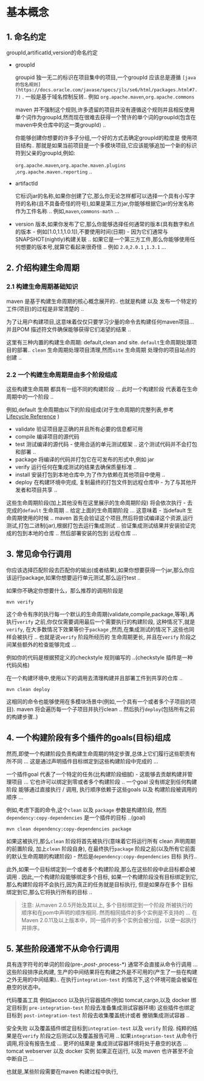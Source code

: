 # 基本概念
## 1. 命名约定
groupId,artificatId,version的命名约定
- groupId

    groupid 独一无二的标识在项目集中的项目,一个groupId 应该总是遵循 `[java的包名规则](https://docs.oracle.com/javase/specs/jls/se6/html/packages.html#7.7)` .
    一般是基于域名控制反转.. 例如 `org.apache.maven`,`org.apache.commons` 
    
    maven 并不强制这个规则,许多遗留的项目并没有遵循这个规则并且相反使用单个词作为groupId,然而现在很难去获得一个赞许的单个词的groupId(包含在maven中央仓库中的这一类groupId) ..

    你能够创建你想要的许多子分组,一个好的方式去确定groupId的粒度是 使用项目结构.. 那就是如果当前项目是一个多模块项目,它应该能够追加一个新的标识符到父亲的groupId,例如:
    
    `org.apache.maven`,`org.apache.maven.plugins` ,`org.apache.maven.reporting`  ..
- artifactId

    它标识jar的名称,如果你创建了它,那么你无论怎样都可以选择一个具有小写字符的名称(且不具备奇怪的符号),如果是第三方jar,你能够根据它jar的分发名称作为工件名称 ..
    例如,`maven`,`commons-math` ...
- version
    版本,如果你发布了它,那么你能够选择任何通常的版本(具有数字和点的版本 - 例如[1.0,1.1,1.0.1]),不要使用时间(日期) - 因为它们通常与SNAPSHOT(nightly)构建关联 ..
    如果它是一个第三方工件,那么你能够使用任何想要的版本号,就算它看起来很奇怪 ..  例如 `2.0`,`2.0.1` ,`1.3.1` ...

## 2. 介绍构建生命周期

### 2.1 构建生命周期基础知识
maven 是基于构建生命周期的核心概念展开的.. 也就是构建 以及 发布一个特定的工件(项目)的过程是非常清楚的 ..

为了让用户构建项目,这意味着仅仅只要学习少量的命令去构建任何maven项目... 并且POM 描述符文件确保能够获得它们渴望的结果 ..

这里有三种内置的构建生命周期: default,clean and site.  `default`生命周期处理项目的部署.. `clean` 生命周期处理项目清理,然而`site` 生命周期
处理你的项目站点的创建  ..

### 2.2 一个构建生命周期是由多个阶段组成
这些构建生命周期 都具有一组不同的构建阶段 ... 此时一个构建阶段 代表着在生命周期中的一个阶段 ..

例如,default 生命周期由以下的阶段组成(对于生命周期的完整列表,参考 [Lifecycle Reference](https://maven.apache.org/guides/introduction/introduction-to-the-lifecycle.html#Lifecycle_Reference) )
- validate 验证项目是正确的并且所有必要的信息都可用
- compile 编译项目的源代码
- test 测试编译的源代码   - 使用合适的单元测试框架 .. 这个测试代码并不会打包和部署 ..
- package 将编译的代码并打包它在可发布的形式中,例如 jar
- verify 运行任何在集成测试的结果去确保质量标准 ..
- install 安装打包到本地仓库中,为了作为依赖在其他项目中使用 ..
- deploy 在构建环境中完成, 复制最终的打包文件到远程仓库中 - 为了与其他开发者和项目共享 ..

这些生命周期阶段(加上其他没有在这里展示的生命周期阶段) 将会依次执行 - 去完成的`default` 生命周期 .. 给定上面的生命周期阶段 ... 
这意味着 - 当default 生命周期使用的时候 ..
maven 首先会验证这个项目,然后将尝试编译这个资源,运行测试,打包二进制(jar),根据打包去运行集成测试 .. 验证集成测试结果并安装验证完成的包到本地的仓库 ..
然后部署安装的包到 远程仓库 ...

## 3. 常见命令行调用
你应该选择匹配阶段去匹配你的输出(或者结果),如果你想要获得一个jar,那么你应该运行package,如果你想要运行单元测试,那么运行test ..

如果你不确定你想要什么，那么推荐的调用阶段是
```shell
mvn verify
```
这个命令有序的执行每一个默认的生命周期(validate,compile,package,等等),再执行`verify` 之前,你仅仅需要调用最后一个需要执行的构建阶段,
这种情况下,就是`verify`, 在大多数情况下效果等价于`package` ,然而,在集成测试的情况下,这些也同样会被执行 ..  也就是说`verify` 阶段所经历的
生命周期更长, 并且在`verify` 阶段之间某些额外的检查能够完成 ...

例如你的代码是根据预定义的checkstyle 规则编写的 ..(checkstyle 插件是一种代码风格)

在一个构建环境中,使用以下的调用去清理构建并且部署工件到共享的仓库 ..
```shell
mvn clean deploy
```

这相同的命令也能够使用在多模块场景中(例如,一个具有一个或者多个子项目的项目). maven 将会遍历每一个子项目并执行clean ..
然后执行`deploy`(包括所有之前的构建步骤..)


## 4. 一个构建阶段有多个插件的goals(目标)组成

然而,即使一个构建阶段负责构建生命周期的特定步骤,总体上它们履行这些职责有所不同 ...
这是通过声明插件目标绑定到这些构建阶段中完成的 ...

一个插件goal 代表了一个特定的任务(比构建阶段细腻) - 这能够去贡献构建并管理项目 ... 它也许可以绑定到零或者多个构建阶段 ..
一个goal 没有绑定到任何构建阶段 能够通过直接执行 / 调用, 执行顺序依赖于这些goals 以及 构建阶段被调用的顺序 ...

例如,考虑下面的命令,这个`clean` 以及 `package` 参数是构建阶段, 然而`dependency:copy-dependencies` 是一个插件的目标 ..(goal)
```shell
mvn clean dependency:copy-dependencies package
```
如果这被执行,那么`clean` 阶段将首先被执行(意味着它将运行所有 clean 声明周期的前置阶段, 加上`clean` 阶段自身),
在最终执行`package` 阶段之前(以及所有它前面的默认生命周期的构建阶段) - 然后是`dependency:copy-dependencies` 目标 执行..

此外,如果一个目标绑定到一个或者多个构建阶段,那么在这些阶段中此目标都会被调用 .
因此,一个构建阶段能够绑定多个目标, 如果一个构建阶段没有目标绑定到它,那么构建阶段将不会执行,因为真正的任务就是目标执行, 但是如果存在多个
目标绑定到它,那么它将执行所有的目标 ..

> 注意:
> 从maven 2.0.5开始及其以上, 多个目标绑定到一个阶段 所被执行的顺序和在pom中声明的顺序相同. 然而相同插件的多个实例是不支持的 ...
> 在Maven 2.0.11及以上版本中，同一插件的多个实例会被分组，以便一起执行并排序。


## 5. 某些阶段通常不从命令行调用
具有连字符号的单词的阶段(pre-*,post-*,process-*) 通常不会直接从命令行调用 ... 这些阶段排序此构建, 生产的中间结果将在构建之外是不可用的(产生了一些在构建之外无用的中间结果).. 
在执行`integration-test` 的情况下,这个环境可能会被留在悬空的状态中。

代码覆盖工具 例如jacoco 以及执行容器插件(例如 tomcat,cargo,以及 docker 绑定目标到 `pre-integration-test` 阶段去准备集成测试容器环境)
这些插件也绑定目标到 `post-integration-test` 阶段去收集覆盖统计或者 撤销集成测试容器 ..

安全失败 以及覆盖插件绑定目标到`integration-test` 以及 `verify` 阶段.  纯粹的结果是在`verify` 阶段之后测试以及覆盖报告可用 ..
如果`integration-test` 从命令行调用,将没有报告生成 ... 更坏的结果是 集成测试容器环境将处于悬空的状态 ... 
tomcat webserver 以及 docker 实例 如果正在运行, 以及 maven 也许甚至不会中断自己 ...

也就是,某些阶段需要在maven 构建过程中执行, 